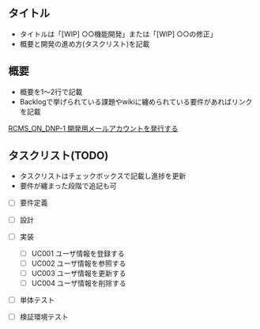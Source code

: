 ## タイトル
* タイトルは「[WIP] ○○機能開発」または「[WIP] ○○の修正」
* 概要と開発の進め方(タスクリスト)を記載

## 概要
* 概要を1～2行で記載
* Backlogで挙げられている課題やwikiに纏められている要件があればリンクを記載

[RCMS_ON_DNP-1 開発用メールアカウントを発行する](https://diverta.backlog.jp/view/RCMS_ON_DNP-1?q=RCMS_ON_DNP-1)

## タスクリスト(TODO)
* タスクリストはチェックボックスで記載し進捗を更新
* 要件が纏まった段階で追記も可
- [ ] 要件定義
- [ ] 設計
- [ ] 実装
  - [ ] UC001 ユーザ情報を登録する
  - [ ] UC002 ユーザ情報を参照する
  - [ ] UC003 ユーザ情報を更新する
  - [ ] UC004 ユーザ情報を削除する
- [ ] 単体テスト
- [ ] 検証環境テスト

